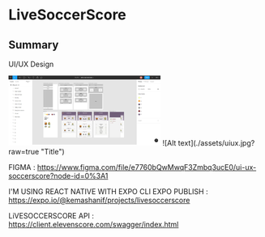 # LiveSoccerScore

## Summary
UI/UX Design

<img width="300" src="./assets/uiux.jpg" alt="list">
![Alt text](./assets/uiux.jpg?raw=true "Title")

FIGMA : https://www.figma.com/file/e7760bQwMwqF3Zmbq3ucE0/ui-ux-soccerscore?node-id=0%3A1

I'M USING REACT NATIVE WITH EXPO CLI
EXPO PUBLISH : https://expo.io/@kemashanif/projects/livesoccerscore

LiVESOCCERSCORE API : https://client.elevenscore.com/swagger/index.html



